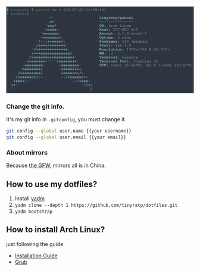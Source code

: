 ![neofetch](./neofetch.png)

### Change the git info.

It's my git info in `.gitconfig`, you must change it.

```bash
git config --global user.name {{your username}}
git config --global user.email {{your email}}
```

### About mirrors

Because [the GFW](https://en.wikipedia.org/wiki/Great_Firewall), mirrors all is in China.

## How to use my dotfiles?

1. Install [yadm](https://yadm.io/docs/install)
2. ```yadm clone --depth 1 https://github.com/tinyratp/dotfiles.git```
3. ```yadm bootstrap```

## How to install Arch Linux?

just following the guide.

* [Installation Guide](https://wiki.archlinux.org/index.php/installation_guide)
* [Grub](https://wiki.archlinux.org/index.php/GRUB)


